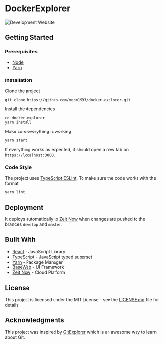 # DockerExplorer

![Development Website](https://github.com/mecm1993/docker-explorer/workflows/Deploy%20development%20website/badge.svg)

## Getting Started

### Prerequisites

 - [Node](https://nodejs.org/en/)
 - [Yarn](https://yarnpkg.com/)

### Installation

Clone the project

```
git clone https://github.com/mecm1993/docker-explorer.git
```

Install the dependencies

```
cd docker-explorer
yarn install
```

Make sure everything is working

```
yarn start
```

If everything works as expected, it should open a new tab on `https://localhost:3000`.

### Code Style

The project uses [TypeScript ESLint](https://github.com/typescript-eslint/typescript-eslint). To make sure the code works with the format,

```
yarn lint
```

## Deployment

It deploys automatically to [Zeit Now](https://zeit.co/home) when changes are pushed to the brances `develop` and `master`.

## Built With

* [React](https://reactjs.org/docs/create-a-new-react-app.html) - JavaScript Library
* [TypeScript](https://www.typescriptlang.org/) - JavaScript typed superset
* [Yarn](https://yarnpkg.com/) - Package Manager
* [BaseWeb](https://baseweb.design/) - UI Framework
* [Zeit Now](https://zeit.co/home) - Cloud Platform

## License

This project is licensed under the MIT License - see the [LICENSE.md](LICENSE.md) file for details

## Acknowledgments

This project was inspired by [GitExplorer](https://github.com/summitech/gitexplorer) which is an awesome way to learn about Git.
